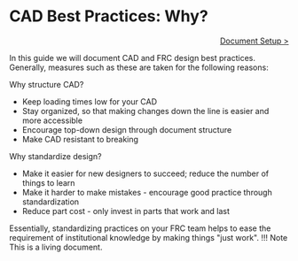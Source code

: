 <style>
.right{
    float:right;
}

.left{
    float:left;
}
</style>

# CAD Best Practices: Why?

<span class="right">[Document Setup >](pages/document-setup.md)</span>
<br>

In this guide we will document CAD and FRC design best practices. Generally, measures such as these are taken for the following reasons:

Why structure CAD?

- Keep loading times low for your CAD
- Stay organized, so that making changes down the line is easier and more accessible
- Encourage top-down design through document structure
- Make CAD resistant to breaking

Why standardize design?

- Make it easier for new designers to succeed; reduce the number of things to learn
- Make it harder to make mistakes - encourage good practice through standardization
- Reduce part cost - only invest in parts that work and last

Essentially, standardizing practices on your FRC team helps to ease the requirement of institutional knowledge by making things "just work".
!!! Note
    This is a living document.

